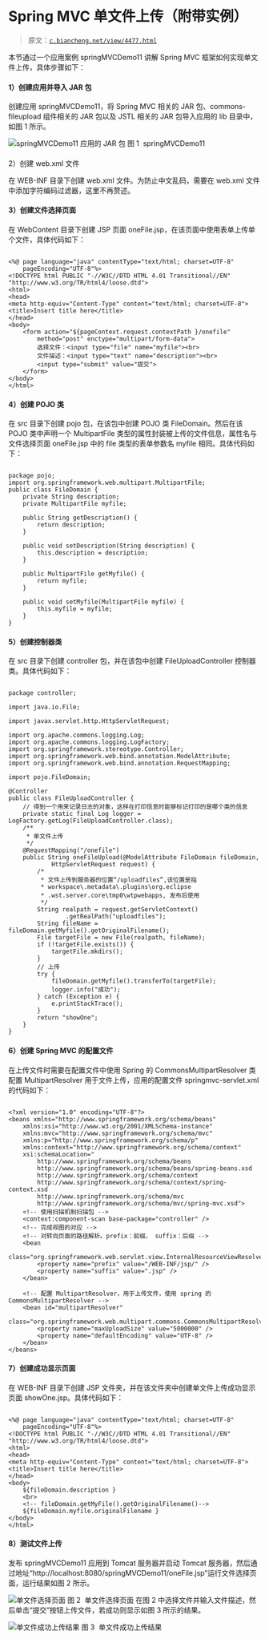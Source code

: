 # Spring MVC 单文件上传（附带实例）

> 原文：[`c.biancheng.net/view/4477.html`](http://c.biancheng.net/view/4477.html)

本节通过一个应用案例 springMVCDemo11 讲解 Spring MVC 框架如何实现单文件上传，具体步骤如下：

#### 1）创建应用并导入 JAR 包

创建应用 springMVCDemo11，将 Spring MVC 相关的 JAR 包、commons-fileupload 组件相关的 JAR 包以及 JSTL 相关的 JAR 包导入应用的 lib 目录中，如图 1 所示。

![springMVCDemo11 应用的 JAR 包](img/5ee15d8311d34aa48aad56e33eff0c13.png)
图 1  springMVCDemo11

#### 
2）创建 web.xml 文件

在 WEB-INF 目录下创建 web.xml 文件。为防止中文乱码，需要在 web.xml 文件中添加字符编码过滤器，这里不再赘述。

#### 3）创建文件选择页面

在 WebContent 目录下创建 JSP 页面 oneFile.jsp，在该页面中使用表单上传单个文件，具体代码如下：

```

<%@ page language="java" contentType="text/html; charset=UTF-8"
    pageEncoding="UTF-8"%>
<!DOCTYPE html PUBLIC "-//W3C//DTD HTML 4.01 Transitional//EN" "http://www.w3.org/TR/html4/loose.dtd">
<html>
<head>
<meta http-equiv="Content-Type" content="text/html; charset=UTF-8">
<title>Insert title here</title>
</head>
<body>
    <form action="${pageContext.request.contextPath }/onefile"
        method="post" enctype="multipart/form-data">
        选择文件：<input type="file" name="myfile"><br>
        文件描述：<input type="text" name="description"><br>
        <input type="submit" value="提交">
    </form>
</body>
</html>
```

#### 4）创建 POJO 类

在 src 目录下创建 pojo 包，在该包中创建 POJO 类 FileDomain。然后在该 POJO 类中声明一个 MultipartFile 类型的属性封装被上传的文件信息，属性名与文件选择页面 oneFile.jsp 中的 file 类型的表单参数名 myfile 相同。具体代码如下：

```

package pojo;
import org.springframework.web.multipart.MultipartFile;
public class FileDomain {
    private String description;
    private MultipartFile myfile;

    public String getDescription() {
        return description;
    }

    public void setDescription(String description) {
        this.description = description;
    }

    public MultipartFile getMyfile() {
        return myfile;
    }

    public void setMyfile(MultipartFile myfile) {
        this.myfile = myfile;
    }
}
```

#### 5）创建控制器类

在 src 目录下创建 controller 包，并在该包中创建 FileUploadController 控制器类。具体代码如下：

```

package controller;

import java.io.File;

import javax.servlet.http.HttpServletRequest;

import org.apache.commons.logging.Log;
import org.apache.commons.logging.LogFactory;
import org.springframework.stereotype.Controller;
import org.springframework.web.bind.annotation.ModelAttribute;
import org.springframework.web.bind.annotation.RequestMapping;

import pojo.FileDomain;

@Controller
public class FileUploadController {
    // 得到一个用来记录日志的对象，这样在打印信息时能够标记打印的是哪个类的信息
    private static final Log logger = LogFactory.getLog(FileUploadController.class);
    /**
     * 单文件上传
     */
    @RequestMapping("/onefile")
    public String oneFileUpload(@ModelAttribute FileDomain fileDomain,
            HttpServletRequest request) {
        /*
         * 文件上传到服务器的位置“/uploadfiles”,该位置是指
         * workspace\.metadata\.plugins\org.eclipse
         * .wst.server.core\tmp0\wtpwebapps, 发布后使用
         */
        String realpath = request.getServletContext()
                .getRealPath("uploadfiles");
        String fileName = fileDomain.getMyfile().getOriginalFilename();
        File targetFile = new File(realpath, fileName);
        if (!targetFile.exists()) {
            targetFile.mkdirs();
        }
        // 上传
        try {
            fileDomain.getMyfile().transferTo(targetFile);
            logger.info("成功");
        } catch (Exception e) {
            e.printStackTrace();
        }
        return "showOne";
    }
}
```

#### 6）创建 Spring MVC 的配置文件

在上传文件时需要在配置文件中使用 Spring 的 CommonsMultipartResolver 类配置 MultipartResolver 用于文件上传，应用的配置文件 springmvc-servlet.xml 的代码如下：

```

<?xml version="1.0" encoding="UTF-8"?>
<beans xmlns="http://www.springframework.org/schema/beans"
    xmlns:xsi="http://www.w3.org/2001/XMLSchema-instance"
    xmlns:mvc="http://www.springframework.org/schema/mvc"
    xmlns:p="http://www.springframework.org/schema/p"
    xmlns:context="http://www.springframework.org/schema/context"
    xsi:schemaLocation="
        http://www.springframework.org/schema/beans
        http://www.springframework.org/schema/beans/spring-beans.xsd
        http://www.springframework.org/schema/context
        http://www.springframework.org/schema/context/spring-context.xsd
        http://www.springframework.org/schema/mvc
        http://www.springframework.org/schema/mvc/spring-mvc.xsd">
    <!-- 使用扫描机制扫描包 -->
    <context:component-scan base-package="controller" />
    <!-- 完成视图的对应 -->
    <!-- 对转向页面的路径解析。prefix：前缀， suffix：后缀 -->
    <bean
        class="org.springframework.web.servlet.view.InternalResourceViewResolver">
        <property name="prefix" value="/WEB-INF/jsp/" />
        <property name="suffix" value=".jsp" />
    </bean>

    <!-- 配置 MultipartResolver，用于上传文件，使用 spring 的 CommonsMultipartResolver -->
    <bean id="multipartResolver"
        class="org.springframework.web.multipart.commons.CommonsMultipartResolver">
        <property name="maxUploadSize" value="5000000" />
        <property name="defaultEncoding" value="UTF-8" />
    </bean>
</beans>
```

#### 7）创建成功显示页面

在 WEB-INF 目录下创建 JSP 文件夹，并在该文件夹中创建单文件上传成功显示页面 showOne.jsp。具体代码如下：

```

<%@ page language="java" contentType="text/html; charset=UTF-8"
    pageEncoding="UTF-8"%>
<!DOCTYPE html PUBLIC "-//W3C//DTD HTML 4.01 Transitional//EN" "http://www.w3.org/TR/html4/loose.dtd">
<html>
<head>
<meta http-equiv="Content-Type" content="text/html; charset=UTF-8">
<title>Insert title here</title>
</head>
<body>
    ${fileDomain.description }
    <br>
    <!-- fileDomain.getMyFile().getOriginalFilename()-->
    ${fileDomain.myfile.originalFilename }
</body>
</html>
```

#### 8）测试文件上传

发布 springMVCDemo11 应用到 Tomcat 服务器并启动 Tomcat 服务器，然后通过地址“http://localhost:8080/springMVCDemo11/oneFile.jsp”运行文件选择页面，运行结果如图 2 所示。

![单文件选择页面](img/01e567df1e777410de77a7e890bb40cb.png)
图 2  单文件选择页面
在图 2 中选择文件并输入文件描述，然后单击“提交”按钮上传文件，若成功则显示如图 3 所示的结果。

![单文件成功上传结果](img/9ac2094dc8916dd8c7ac18a512f1708f.png)
图 3  单文件成功上传结果